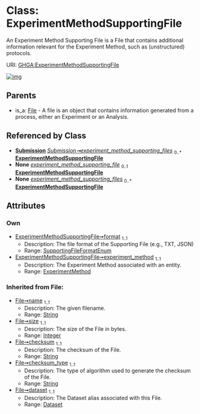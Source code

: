 
# Class: ExperimentMethodSupportingFile


An Experiment Method Supporting File is a File that contains additional information relevant for the Experiment Method, such as (unstructured) protocols.

URI: [GHGA:ExperimentMethodSupportingFile](https://w3id.org/GHGA/ExperimentMethodSupportingFile)


[![img](https://yuml.me/diagram/nofunky;dir:TB/class/[Submission],[File],[ExperimentMethod]<experiment_method%201..1-%20[ExperimentMethodSupportingFile&#124;format:SupportingFileFormatEnum;name(i):string;size(i):integer;checksum(i):string;checksum_type(i):string;alias(i):string],[Submission]++-%20experiment_method_supporting_files%200..*>[ExperimentMethodSupportingFile],[Submission]-%20experiment_method_supporting_files(i)%200..*>[ExperimentMethodSupportingFile],[File]^-[ExperimentMethodSupportingFile],[ExperimentMethod],[Dataset])](https://yuml.me/diagram/nofunky;dir:TB/class/[Submission],[File],[ExperimentMethod]<experiment_method%201..1-%20[ExperimentMethodSupportingFile&#124;format:SupportingFileFormatEnum;name(i):string;size(i):integer;checksum(i):string;checksum_type(i):string;alias(i):string],[Submission]++-%20experiment_method_supporting_files%200..*>[ExperimentMethodSupportingFile],[Submission]-%20experiment_method_supporting_files(i)%200..*>[ExperimentMethodSupportingFile],[File]^-[ExperimentMethodSupportingFile],[ExperimentMethod],[Dataset])

## Parents

 *  is_a: [File](File.md) - A file is an object that contains information generated from a process, either an Experiment or an Analysis.

## Referenced by Class

 *  **[Submission](Submission.md)** *[Submission➞experiment_method_supporting_files](Submission_experiment_method_supporting_files.md)*  <sub>0..\*</sub>  **[ExperimentMethodSupportingFile](ExperimentMethodSupportingFile.md)**
 *  **None** *[experiment_method_supporting_file](experiment_method_supporting_file.md)*  <sub>0..1</sub>  **[ExperimentMethodSupportingFile](ExperimentMethodSupportingFile.md)**
 *  **None** *[experiment_method_supporting_files](experiment_method_supporting_files.md)*  <sub>0..\*</sub>  **[ExperimentMethodSupportingFile](ExperimentMethodSupportingFile.md)**

## Attributes


### Own

 * [ExperimentMethodSupportingFile➞format](ExperimentMethodSupportingFile_format.md)  <sub>1..1</sub>
     * Description: The file format of the Supporting File (e.g., TXT, JSON)
     * Range: [SupportingFileFormatEnum](SupportingFileFormatEnum.md)
 * [ExperimentMethodSupportingFile➞experiment_method](ExperimentMethodSupportingFile_experiment_method.md)  <sub>1..1</sub>
     * Description: The Experiment Method associated with an entity.
     * Range: [ExperimentMethod](ExperimentMethod.md)

### Inherited from File:

 * [File➞name](File_name.md)  <sub>1..1</sub>
     * Description: The given filename.
     * Range: [String](types/String.md)
 * [File➞size](File_size.md)  <sub>1..1</sub>
     * Description: The size of the File in bytes.
     * Range: [Integer](types/Integer.md)
 * [File➞checksum](File_checksum.md)  <sub>1..1</sub>
     * Description: The checksum of the File.
     * Range: [String](types/String.md)
 * [File➞checksum_type](File_checksum_type.md)  <sub>1..1</sub>
     * Description: The type of algorithm used to generate the checksum of the File.
     * Range: [String](types/String.md)
 * [File➞dataset](File_dataset.md)  <sub>1..1</sub>
     * Description: The Dataset alias associated with this File.
     * Range: [Dataset](Dataset.md)
